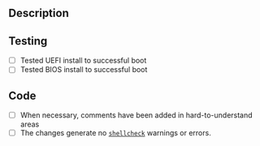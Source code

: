 ## Description

<!--
Include a summary of the change and a link to any relevant issues which have
been fixed. Please also include relevant motivation and context, especially if new features have been added.
-->

## Testing

<!--
Describe the tests that you ran. Note any details from your test configuration.
-->

- [ ] Tested UEFI install to successful boot
- [ ] Tested BIOS install to successful boot

## Code

- [ ] When necessary, comments have been added in hard-to-understand areas
- [ ] The changes generate no [`shellcheck`](https://github.com/koalaman/shellcheck) warnings or errors.
